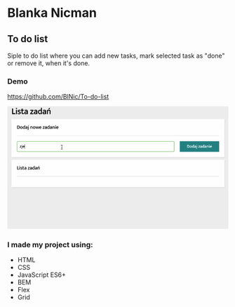 # Blanka Nicman
## To do list 

Siple to do list where you can add new tasks, mark selected task as "done" or remove it, when it's done.
### Demo

https://github.com/BlNic/To-do-list

![Todolist-gif](https://github.com/BlNic/To-do-list/blob/main/images/todo-list2.gif?raw=true)

### I made my project using:
- HTML
- CSS
- JavaScript ES6+
- BEM
- Flex
- Grid 